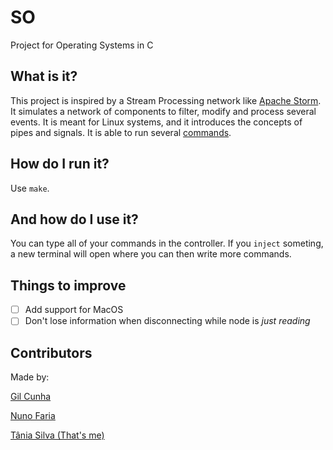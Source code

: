 # SO
Project for Operating Systems in C

## What is it?
This project is inspired by a Stream Processing network like [Apache Storm][1]. It simulates a network of components to filter, modify and process several events. It is meant for Linux systems, and it introduces the concepts of pipes and signals. It is able to run several [commands](https://github.com/p3rsephone/SO-Project/wiki/Commands).

## How do I run it?
Use `make`.

## And how do I use it?
You can type all of your commands in the controller. If you `inject` someting, a new terminal will open where you can then write more commands.

## Things to improve
- [ ] Add support for MacOS
- [ ] Don't lose information when disconnecting while node is *just reading*

## Contributors
Made by:

[Gil Cunha](https://github.com/Nexturn)

[Nuno Faria](https://github.com/nuno-faria)

[Tânia Silva (That's me)](https://github.com/p3rsephone)


[1]: https://storm.apache.org/


